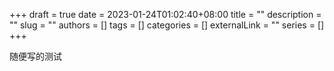 +++ 
draft = true
date = 2023-01-24T01:02:40+08:00
title = ""
description = ""
slug = ""
authors = []
tags = []
categories = []
externalLink = ""
series = []
+++

随便写的测试
